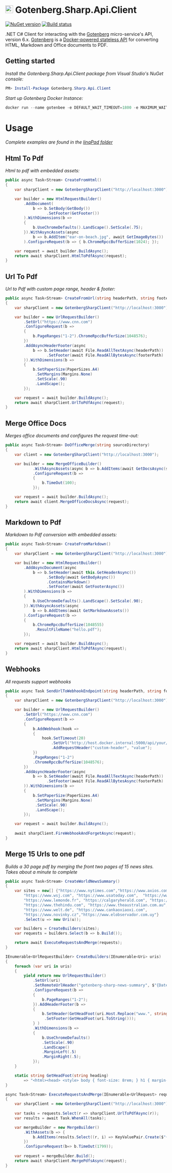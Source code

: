 # <img src="https://github.com/ChangemakerStudios/GotenbergSharpApiClient/raw/master/lib/Resources/gotenbergSharpClient.PNG" width="24" height="24" /> Gotenberg.Sharp.Api.Client

[![NuGet version](https://badge.fury.io/nu/Gotenberg.Sharp.Api.Client.svg)](https://badge.fury.io/nu/Gotenberg.Sharp.Api.Client) [![Build status](https://ci.appveyor.com/api/projects/status/s8lvj93xewlsylxh/branch/master?svg=true)](https://ci.appveyor.com/project/Jaben/gotenbergsharpapiclient/branch/master)

.NET C# Client for interacting with the [Gotenberg](https://thecodingmachine.github.io/gotenberg) micro-service's API, version 6.x.
[Gotenberg](https://github.com/thecodingmachine/gotenberg) is a [Docker-powered stateless API](https://hub.docker.com/r/thecodingmachine/gotenberg) for converting HTML, Markdown and Office documents to PDF.

## Getting started
*Install the Gotenberg.Sharp.Api.Client package from Visual Studio's NuGet console:*

```powershell
PM> Install-Package Gotenberg.Sharp.Api.Client
```

*Start up Gotenberg Docker Instance:*

```powershell
docker run --name gotenbee -e DEFAULT_WAIT_TIMEOUT=1800 -e MAXIMUM_WAIT_TIMEOUT=1800 -e LOG_LEVEL=DEBUG -p:3000:3000 "thecodingmachine/gotenberg:latest"
```
# Usage
*Complete examples are found in the [linqPad folder](linqpad/)*

## Html To Pdf
*Html to pdf with embedded assets:*

```csharp
public async Task<Stream> CreateFromHtml()
{
	var sharpClient = new GotenbergSharpClient("http://localhost:3000");

	var builder = new HtmlRequestBuilder()
		.AddDocument( 
			b => b.SetBody(GetBody())
			      .SetFooter(GetFooter())
		).WithDimensions(b =>
		{
			b.UseChromeDefaults().LandScape().SetScale(.75);
		}).WithAsyncAssets(async
			b => b.AddItem("ear-on-beach.jpg", await GetImageBytes())
		).ConfigureRequest(b => { b.ChromeRpccBufferSize(1024);	});

	var request = await builder.BuildAsync();
	return await sharpClient.HtmlToPdfAsync(request);
}
```

## Url To Pdf
*Url to Pdf with custom page range, header & footer:*

```csharp
public async Task<Stream> CreateFromUrl(string headerPath, string footerPath)
{
	var sharpClient = new GotenbergSharpClient("http://localhost:3000");

	var builder = new UrlRequestBuilder()
		.SetUrl("https://www.cnn.com")
		.ConfigureRequest(b =>
		{
			b.PageRanges("1-2").ChromeRpccBufferSize(1048576);
		})
		.AddAsyncHeaderFooter(async
			b => b.SetHeader(await File.ReadAllTextAsync(headerPath))
				  .SetFooter(await File.ReadAllBytesAsync(footerPath)
		)).WithDimensions(b =>
		{
			b.SetPaperSize(PaperSizes.A4)
			 .SetMargins(Margins.None)
			 .SetScale(.90)
			 .LandScape();
		});

	var request = await builder.BuildAsync();
	return await sharpClient.UrlToPdfAsync(request);
}
```
## Merge Office Docs
*Merges office documents and configures the request time-out:*

```csharp
public async Task<Stream> DoOfficeMerge(string sourceDirectory)
{
	var client = new GotenbergSharpClient("http://localhost:3000");

	var builder = new MergeOfficeBuilder()
			.WithAsyncAssets(async b => b.AddItems(await GetDocsAsync(sourceDirectory)))
			.ConfigureRequest(b =>
			{
				b.TimeOut(100);
			});

	var request = await builder.BuildAsync();
	return await client.MergeOfficeDocsAsync(request);
}
```
## Markdown to Pdf
*Markdown to Pdf conversion with embedded assets:*

```csharp
public async Task<Stream> CreateFromMarkdown()
{
	var sharpClient = new GotenbergSharpClient("http://localhost:3000");

	var builder = new HtmlRequestBuilder()
		.AddAsyncDocument(async
			b => b.SetHeader(await this.GetHeaderAsync())
				  .SetBody(await GetBodyAsync())
				  .ContainsMarkdown()
				  .SetFooter(await GetFooterAsync())
		).WithDimensions(b =>
		{
			b.UseChromeDefaults().LandScape().SetScale(.90);
		}).WithAsyncAssets(async
			b => b.AddItems(await GetMarkdownAssets())
		).ConfigureRequest(b =>
		{
			b.ChromeRpccBufferSize(1048555)
			 .ResultFileName("hello.pdf");
		});

	var request = await builder.BuildAsync();
	return await sharpClient.HtmlToPdfAsync(request);
}
```
## Webhooks
*All requests support webhooks*
```csharp
public async Task SendUrlToWebhookEndpoint(string headerPath, string footerPath)
{
	var sharpClient = new GotenbergSharpClient("http://localhost:3000");

	var builder = new UrlRequestBuilder()
		.SetUrl("https://www.cnn.com")
		.ConfigureRequest(b =>
		{
			b.AddWebhook(hook =>
			{
				hook.SetTimeout(20)
					.SetUrl("http://host.docker.internal:5000/api/your/webhookReceiver")
					.AddRequestHeader("custom-header", "value");
			})
			.PageRanges("1-2")
			.ChromeRpccBufferSize(1048576);
		})
		.AddAsyncHeaderFooter(async
			b => b.SetHeader(await File.ReadAllTextAsync(headerPath))
				  .SetFooter(await File.ReadAllBytesAsync(footerPath)
		)).WithDimensions(b =>
		{
			b.SetPaperSize(PaperSizes.A4)
			 .SetMargins(Margins.None)
			 .SetScale(.90)
			 .LandScape();
		});

	var request = await builder.BuildAsync();
	
	await sharpClient.FireWebhookAndForgetAsync(request);
}

```
## Merge 15 Urls to one pdf
*Builds a 30 page pdf by merging the front two pages of 15 news sites. Takes about a minute to complete*

```csharp
public async Task<Stream> CreateWorldNewsSummary()
{
	var sites = new[] {"https://www.nytimes.com","https://www.axios.com/", "https://www.csmonitor.com",
		"https://www.wsj.com", "https://www.usatoday.com",  "https://www.irishtimes.com", 
		"https://www.lemonde.fr", "https://calgaryherald.com", "https://www.bbc.com/news/uk", 
		"https://www.thehindu.com", "https://www.theaustralian.com.au", 
		"https://www.welt.de", "https://www.cankaoxiaoxi.com", 
		"https://www.novinky.cz","https://www.elobservador.com.uy"}
		.Select(u => new Uri(u));

	var builders = CreateBuilders(sites);
	var requests = builders.Select(b => b.Build());

	return await ExecuteRequestsAndMerge(requests);
}

IEnumerable<UrlRequestBuilder> CreateBuilders(IEnumerable<Uri> uris)
{
	foreach (var uri in uris)
	{
		yield return new UrlRequestBuilder()
			.SetUrl(uri)
			.SetRemoteUrlHeader("gotenberg-sharp-news-summary", $"{DateTime.Now.ToShortDateString()}")
			.ConfigureRequest(b =>
			{
			    b.PageRanges("1-2");
			}).AddHeaderFooter(b =>
			{
				b.SetHeader(GetHeadFoot(uri.Host.Replace("www.", string.Empty).ToUpper()))
				 .SetFooter(GetHeadFoot(uri.ToString()));
			} )
			.WithDimensions(b =>
			{
				b.UseChromeDefaults()
				.SetScale(.90)
				.LandScape()
				.MarginLeft(.5)
				.MarginRight(.5);
			});
	}

	static string GetHeadFoot(string heading)
		=> "<html><head> <style> body { font-size: 8rem; } h1 { margin-left: auto; margin-right: auto; } </style></head><body><h1>" + heading + "</h1></body></html>";
}

async Task<Stream> ExecuteRequestsAndMerge(IEnumerable<UrlRequest> requests)
{
	var sharpClient = new GotenbergSharpClient("http://localhost:3000");
	
	var tasks = requests.Select(r => sharpClient.UrlToPdfAsync(r));
	var results = await Task.WhenAll(tasks);

	var mergeBuilder = new MergeBuilder()
		.WithAssets(b => {
		    b.AddItems(results.Select((r, i) => KeyValuePair.Create($"{i}.pdf", r)));
		})
		.ConfigureRequest(b=> b.TimeOut(1799));
	
	var request = mergeBuilder.Build();
	return await sharpClient.MergePdfsAsync(request);
}
```